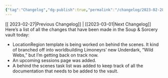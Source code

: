 ```yaml
---
{"tag":"Changelog","dg-publish":true,"permalink":"/changelog/2023-02-28/","dgPassFrontmatter":true}
---
```


[[ 2023-02-27\|Previous Changelog]] | [[2023-03-01\|Next Changelog]]
Here’s a list of all the changes that have been made in the Soup & Sorcery vault today:
- LocationRegion template is being worked on behind the scenes. It kind of branched off into worldbuilding Limoneyrs’ new Underdark, “Wild Webs,” but I’m getting back on track now.
- An upcoming sessions page was added.
- A behind the scenes task list was added to keep track of all the documentation that needs to be added to the vault.
